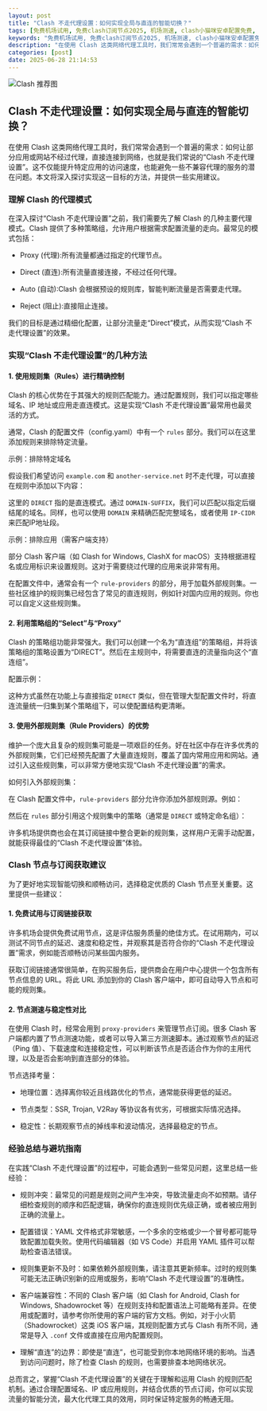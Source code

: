 ```yaml
---
layout: post
title: "Clash 不走代理设置：如何实现全局与直连的智能切换？"
tags: [免费机场试用, 免费clash订阅节点2025, 机场测速, clash小猫咪安卓配置免费, 订阅节点分享, clash配置导入, v2rayng安卓客户端]
keywords: "免费机场试用, 免费clash订阅节点2025, 机场测速, clash小猫咪安卓配置免费, 订阅节点分享, clash配置导入, v2rayng安卓客户端"
description: "在使用 Clash 这类网络代理工具时，我们常常会遇到一个普遍的需求：如何让部分应用或网站不经过代理，直接连接到网络，也就是我们常说的“Clash 不走代理设置”。这不仅能提升特定应用的访问速度，也能避免一些不兼容代理的服务的潜在问题。本文将深入探讨实现这一目标的方法，并提供一些实用建议。"
categories: [post]
date: 2025-06-28 21:14:53
---
```




![Clash 推荐图](https://clashjd.github.io/assets/img/六月一个月的机场订阅.png)

## Clash 不走代理设置：如何实现全局与直连的智能切换？

在使用 Clash 这类网络代理工具时，我们常常会遇到一个普遍的需求：如何让部分应用或网站不经过代理，直接连接到网络，也就是我们常说的“Clash 不走代理设置”。这不仅能提升特定应用的访问速度，也能避免一些不兼容代理的服务的潜在问题。本文将深入探讨实现这一目标的方法，并提供一些实用建议。

### 理解 Clash 的代理模式

在深入探讨“Clash 不走代理设置”之前，我们需要先了解 Clash 的几种主要代理模式。Clash 提供了多种策略组，允许用户根据需求配置流量的走向。最常见的模式包括：

- Proxy (代理):所有流量都通过指定的代理节点。

- Direct (直连):所有流量直接连接，不经过任何代理。

- Auto (自动):Clash 会根据预设的规则库，智能判断流量是否需要走代理。

- Reject (阻止):直接阻止连接。

我们的目标是通过精细化配置，让部分流量走“Direct”模式，从而实现“Clash 不走代理设置”的效果。

### 实现“Clash 不走代理设置”的几种方法

#### 1. 使用规则集（Rules）进行精确控制

Clash 的核心优势在于其强大的规则匹配能力。通过配置规则，我们可以指定哪些域名、IP 地址或应用走直连模式。这是实现“Clash 不走代理设置”最常用也最灵活的方式。

通常，Clash 的配置文件（config.yaml）中有一个 `rules` 部分。我们可以在这里添加规则来排除特定流量。

示例：排除特定域名

假设我们希望访问 `example.com` 和 `another-service.net` 时不走代理，可以直接在规则中添加以下内容：

这里的 `DIRECT` 指的是直连模式。通过 `DOMAIN-SUFFIX`，我们可以匹配以指定后缀结尾的域名。同样，也可以使用 `DOMAIN` 来精确匹配完整域名，或者使用 `IP-CIDR` 来匹配IP地址段。

示例：排除应用（需客户端支持）

部分 Clash 客户端（如 Clash for Windows, ClashX for macOS）支持根据进程名或应用标识来设置规则。这对于需要绕过代理的应用来说非常有用。

在配置文件中，通常会有一个 `rule-providers` 的部分，用于加载外部规则集。一些社区维护的规则集已经包含了常见的直连规则，例如针对国内应用的规则。你也可以自定义这些规则集。

#### 2. 利用策略组的“Select”与“Proxy”

Clash 的策略组功能非常强大。我们可以创建一个名为“直连组”的策略组，并将该策略组的策略设置为“DIRECT”。然后在主规则中，将需要直连的流量指向这个“直连组”。

配置示例：

这种方式虽然在功能上与直接指定 `DIRECT` 类似，但在管理大型配置文件时，将直连流量统一归集到某个策略组下，可以使配置结构更清晰。

#### 3. 使用外部规则集（Rule Providers）的优势

维护一个庞大且复杂的规则集可能是一项艰巨的任务。好在社区中存在许多优秀的外部规则集，它们已经预先配置了大量直连规则，覆盖了国内常用应用和网站。通过引入这些规则集，可以非常方便地实现“Clash 不走代理设置”的需求。

如何引入外部规则集：

在 Clash 配置文件中，`rule-providers` 部分允许你添加外部规则源。例如：

然后在 `rules` 部分引用这个规则集中的策略（通常是 `DIRECT` 或特定命名组）：

许多机场提供商也会在其订阅链接中整合更新的规则集，这样用户无需手动配置，就能获得最佳的“Clash 不走代理设置”体验。

### Clash 节点与订阅获取建议

为了更好地实现智能切换和顺畅访问，选择稳定优质的 Clash 节点至关重要。这里提供一些建议：

#### 1. 免费试用与订阅链接获取

许多机场会提供免费试用节点，这是评估服务质量的绝佳方式。在试用期内，可以测试不同节点的延迟、速度和稳定性，并观察其是否符合你的“Clash 不走代理设置”需求，例如能否顺畅访问某些国内服务。

获取订阅链接通常很简单，在购买服务后，提供商会在用户中心提供一个包含所有节点信息的 URL。将此 URL 添加到你的 Clash 客户端中，即可自动导入节点和可能的规则集。

#### 2. 节点测速与稳定性对比

在使用 Clash 时，经常会用到 `proxy-providers` 来管理节点订阅。很多 Clash 客户端都内置了节点测速功能，或者可以导入第三方测速脚本。通过观察节点的延迟（Ping 值）、下载速度和连接稳定性，可以判断该节点是否适合作为你的主用代理，以及是否会影响到直连部分的体验。

节点选择考量：

- 地理位置：选择离你较近且线路优化的节点，通常能获得更低的延迟。

- 节点类型：SSR, Trojan, V2Ray 等协议各有优劣，可根据实际情况选择。

- 稳定性：长期观察节点的掉线率和波动情况，选择最稳定的节点。

### 经验总结与避坑指南

在实践“Clash 不走代理设置”的过程中，可能会遇到一些常见问题，这里总结一些经验：

- 规则冲突：最常见的问题是规则之间产生冲突，导致流量走向不如预期。请仔细检查规则的顺序和匹配逻辑，确保你的直连规则优先级正确，或者被应用到正确的流量上。

- 配置错误：YAML 文件格式非常敏感，一个多余的空格或少一个冒号都可能导致配置加载失败。使用代码编辑器（如 VS Code）并启用 YAML 插件可以帮助检查语法错误。

- 规则集更新不及时：如果依赖外部规则集，请注意其更新频率。过时的规则集可能无法正确识别新的应用或服务，影响“Clash 不走代理设置”的准确性。

- 客户端兼容性：不同的 Clash 客户端（如 Clash for Android, Clash for Windows, Shadowrocket 等）在规则支持和配置语法上可能略有差异。在使用或配置时，请参考你所使用的客户端的官方文档。例如，对于小火箭（Shadowrocket）这类 iOS 客户端，其规则配置方式与 Clash 有所不同，通常是导入 `.conf` 文件或直接在应用内配置规则。

- 理解“直连”的边界：即使是“直连”，也可能受到你本地网络环境的影响。当遇到访问问题时，除了检查 Clash 的规则，也需要排查本地网络状况。

总而言之，掌握“Clash 不走代理设置”的关键在于理解和运用 Clash 的规则匹配机制。通过合理配置域名、IP 或应用规则，并结合优质的节点订阅，你可以实现流量的智能分流，最大化代理工具的效用，同时保证特定服务的畅通无阻。